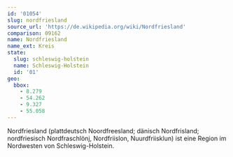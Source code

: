 ```yaml
---
id: '01054'
slug: nordfriesland
source_url: 'https://de.wikipedia.org/wiki/Nordfriesland'
comparison: 09162
name: Nordfriesland
name_ext: Kreis
state:
  slug: schleswig-holstein
  name: Schleswig-Holstein
  id: '01'
geo:
  bbox:
    - 8.279
    - 54.262
    - 9.327
    - 55.058
---
```


Nordfriesland (plattdeutsch Noordfreesland; dänisch Nordfrisland; nordfriesisch Nordfraschlönj, Nordfriislon, Nuurdfriisklun) ist eine Region im Nordwesten von Schleswig-Holstein.
